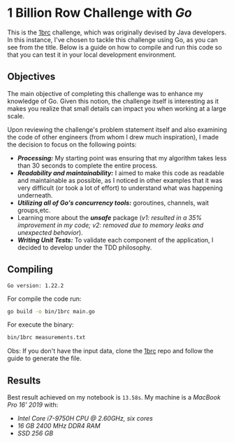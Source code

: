 # 1 Billion Row Challenge with *Go*
This is the [1brc](https://github.com/gunnarmorling/1brc) challenge, which was originally devised by Java developers. In this instance, I've chosen to tackle this challenge using Go, as you can see from the title. Below is a guide on how to compile and run this code so that you can test it in your local development environment.

## Objectives
The main objective of completing this challenge was to enhance my knowledge of Go. Given this notion, the challenge itself is interesting as it makes you realize that small details can impact you when working at a large scale.

Upon reviewing the challenge's problem statement itself and also examining the code of other engineers (from whom I drew much inspiration), I made the decision to focus on the following points:

- ***Processing:*** My starting point was ensuring that my algorithm takes less than 30 seconds to complete the entire process.
- ***Readability and maintainability:*** I aimed to make this code as readable and maintainable as possible, as I noticed in other examples that it was very difficult (or took a lot of effort) to understand what was happening underneath.
- ***Utilizing all of Go's concurrency tools:*** goroutines, channels, wait groups,etc.
- Learning more about the ***unsafe*** package (*v1: resulted in a 35% improvement in my code; v2: removed due to memory leaks and unexpected behavior*).
- ***Writing Unit Tests:*** To validate each component of the application, I decided to develop under the TDD philosophy.

## Compiling
`Go version: 1.22.2`

For compile the code run:
``` bash
go build -o bin/1brc main.go
```
For execute the binary:
``` bash
bin/1brc measurements.txt
```
Obs: If you don't have the input data, clone the [1brc](https://github.com/gunnarmorling/1brc) repo and follow the guide to generate the file.

## Results
Best result achieved on my notebook is `13.58s`. My machine is a *MacBook Pro 16' 2019* with:
- *Intel Core i7-9750H CPU @ 2.60GHz, six cores*
- *16 GB 2400 MHz DDR4 RAM*
- *SSD 256 GB*
